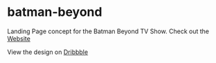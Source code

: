# batman-beyond

Landing Page concept for the Batman Beyond TV Show. Check out the [Website](https://batman-beyond.netlify.app/)

View the design on [Dribbble](https://dribbble.com/shots/21646378-Batman-Beyond-Movie-Landing-Page-Design)
